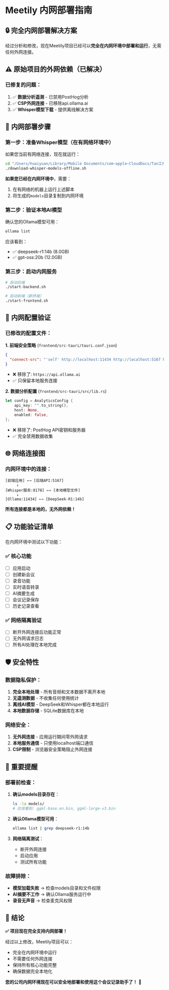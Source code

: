 # Meetily 内网部署指南

## 🔒 完全内网部署解决方案

经过分析和修改，现在Meetily项目已经可以**完全在内网环境中部署和运行**，无需任何外网连接。

## ⚠️ 原始项目的外网依赖（已解决）

### 已修复的问题：
1. ✅ **数据分析遥测** - 已禁用PostHog分析
2. ✅ **CSP外网连接** - 已移除api.ollama.ai
3. ✅ **Whisper模型下载** - 提供离线解决方案

## 🚀 内网部署步骤

### 第一步：准备Whisper模型（在有网络环境中）

如果您当前有网络连接，现在就运行：

```bash
cd "/Users/huaiyuan/Library/Mobile Documents/com~apple~CloudDocs/Tan工作资料/Oracle公司/PPT/cursor/meet-mimutes/meeting-minutes"
./download-whisper-models-offline.sh
```

**如果您已经在内网环境中**，需要：
1. 在有网络的机器上运行上述脚本
2. 将生成的`models`目录复制到内网环境

### 第二步：验证本地AI模型

确认您的Ollama模型可用：
```bash
ollama list
```

应该看到：
- ✅ deepseek-r1:14b (8.0GB)
- ✅ gpt-oss:20b (12.0GB)

### 第三步：启动内网服务

```bash
# 启动后端
./start-backend.sh

# 启动前端（新终端）
./start-frontend.sh
```

## 🔧 内网配置验证

### 已修改的配置文件：

**1. 前端安全策略** (`frontend/src-tauri/tauri.conf.json`)
```json
{
  "connect-src": "'self' http://localhost:11434 http://localhost:5167 http://localhost:8178"
}
```
- ❌ 移除了: `https://api.ollama.ai`
- ✅ 只保留本地服务连接

**2. 数据分析配置** (`frontend/src-tauri/src/lib.rs`)
```rust
let config = AnalyticsConfig {
    api_key: "".to_string(),
    host: None,
    enabled: false,
};
```
- ❌ 移除了: PostHog API密钥和服务器
- ✅ 完全禁用数据收集

## 🌐 网络连接图

### 内网环境中的连接：
```
[前端应用] ←→ [后端API:5167]
     ↓
[Whisper服务:8178] ←→ [本地模型文件]
     ↓
[Ollama:11434] ←→ [DeepSeek-R1:14b]
```

**所有连接都是本地的，无外网依赖！**

## 📋 功能验证清单

在内网环境中测试以下功能：

### ✅ 核心功能
- [ ] 应用启动
- [ ] 创建新会议
- [ ] 录音功能
- [ ] 实时语音转录
- [ ] AI摘要生成
- [ ] 会议记录保存
- [ ] 历史记录查看

### ✅ 网络隔离验证
- [ ] 断开外网连接后功能正常
- [ ] 无外网请求日志
- [ ] 所有AI处理在本地完成

## 🛡️ 安全特性

### 数据隐私保护：
1. **完全本地处理** - 所有音频和文本数据不离开本地
2. **无遥测数据** - 不收集任何使用统计
3. **离线AI模型** - DeepSeek和Whisper都在本地运行
4. **本地数据存储** - SQLite数据库在本地

### 网络安全：
1. **无外网连接** - 应用运行期间零外网请求
2. **本地服务通信** - 只使用localhost端口通信
3. **CSP限制** - 浏览器安全策略阻止外网连接

## 🚨 重要提醒

### 部署前检查：
1. **确认models目录存在**：
   ```bash
   ls -la models/
   # 应该看到: ggml-base.en.bin, ggml-large-v3.bin
   ```

2. **确认Ollama模型可用**：
   ```bash
   ollama list | grep deepseek-r1:14b
   ```

3. **网络隔离测试**：
   - 断开外网连接
   - 启动应用
   - 测试所有功能

### 故障排除：
- **模型加载失败** → 检查models目录和文件权限
- **AI摘要不工作** → 确认Ollama服务运行中
- **录音无声音** → 检查麦克风权限

## 🎯 结论

**✅ 项目现在完全支持内网部署！**

经过以上修改，Meetily项目可以：
- 完全在内网环境中运行
- 不需要任何外网连接
- 保持所有核心功能完整
- 确保数据完全本地化

**您的公司内网环境现在可以安全地部署和使用这个会议记录助手了！** 🎉

